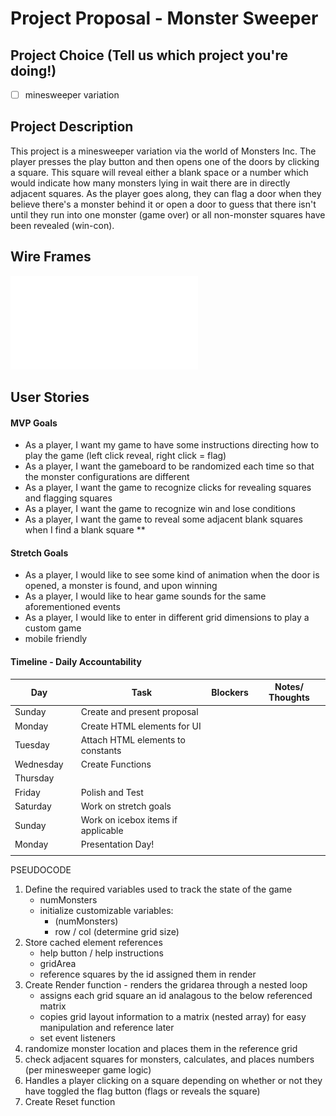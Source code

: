 # Project Proposal - Monster Sweeper

## Project Choice (Tell us which project you're doing!)

- [ ] minesweeper variation

## Project Description 

This project is a minesweeper variation via the world of Monsters Inc.  The player presses the play button and then opens one of the doors by clicking a square.  This square will reveal either a blank space or a number which would indicate how many monsters lying in wait there are in directly adjacent squares.  As the player goes along, they can flag a door when they believe there's a monster behind it or open a door to guess that there isn't until they run into one monster (game over) or all non-monster squares have been revealed (win-con).

## Wire Frames

![image](./wireframe/Monster%20Sweeper%20wireframe.pdf)

## User Stories

#### MVP Goals

- As a player, I want my game to have some instructions directing how to play the game (left click reveal, right click = flag)
- As a player, I want the gameboard to be randomized each time so that the monster configurations are different
- As a player, I want the game to recognize clicks for revealing squares and flagging squares
- As a player, I want the game to recognize win and lose conditions
- As a player, I want the game to reveal some adjacent blank squares when I find a blank square
\*\*

#### Stretch Goals

- As a player, I would like to see some kind of animation when the door is opened, a monster is found, and upon winning
- As a player, I would like to hear game sounds for the same aforementioned events
- As a player, I would like to enter in different grid dimensions to play a custom game
- mobile friendly

#### Timeline - Daily Accountability

| Day        |   | Task                               | Blockers | Notes/ Thoughts |
|------------|---|------------------------------------|----------|-----------------|
| Sunday     |   | Create and present proposal        |          |                 |
| Monday     |   | Create HTML elements for UI        |          |                 |
| Tuesday    |   | Attach HTML elements to constants  |          |                 |
| Wednesday  |   | Create Functions                   |          |                 |
| Thursday   |   |                                    |          |                 |
| Friday     |   | Polish and Test                    |          |                 |
| Saturday   |   | Work on stretch goals              |          |                 |
| Sunday     |   | Work on icebox items if applicable |          |                 |
| Monday     |   | Presentation Day!                  |          |                 |
|            |   |                                    |          |                 |


PSEUDOCODE

1) Define the required variables used to track the state of the game
    - numMonsters
    - initialize customizable variables:
        - (numMonsters)
        - row / col (determine grid size)
2) Store cached element references
    - help button / help instructions
    - gridArea
    - reference squares by the id assigned them in render
3) Create Render function - renders the gridarea through a nested loop
    - assigns each grid square an id analagous to the below referenced matrix
    - copies grid layout information to a matrix (nested array) for easy manipulation and reference later
    - set event listeners
4) randomize monster location and places them in the reference grid
5) check adjacent squares for monsters, calculates, and places numbers (per minesweeper game logic)
6) Handles a player clicking on a square depending on whether or not they have toggled the flag button (flags or reveals the square)
7) Create Reset function